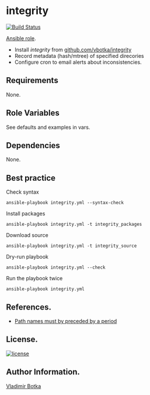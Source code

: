 # integrity


[![Build Status](https://travis-ci.org/vbotka/ansible-integrity.svg?branch=master)](https://travis-ci.org/vbotka/ansible-integrity)

[Ansible role](https://galaxy.ansible.com/vbotka/integrity/).
- Install *integrity* from [github.com/vbotka/integrity](https://github.com/vbotka/integrity)
- Record metadata (hash/mtree) of specified direcories
- Configure cron to email alerts about inconsistencies.


## Requirements


None.


## Role Variables

See defaults and examples in vars.


## Dependencies

None.


## Best practice

Check syntax
```
ansible-playbook integrity.yml --syntax-check
```
Install packages
```
ansible-playbook integrity.yml -t integrity_packages
```
Download source
```
ansible-playbook integrity.yml -t integrity_source
```

Dry-run playbook
```
ansible-playbook integrity.yml --check
```
Run the playbook twice
```
ansible-playbook integrity.yml
```


References.
-----------
- [Path names must by preceded by a period](http://unix.stackexchange.com/questions/316210/mtree8-use-of-o/316614)


License.
-------

[![license](https://img.shields.io/badge/license-BSD-red.svg)](https://www.freebsd.org/doc/en/articles/bsdl-gpl/article.html)


Author Information.
------------------

[Vladimir Botka](https://botka.link)
